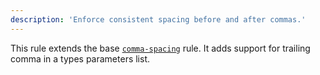 ```yaml
---
description: 'Enforce consistent spacing before and after commas.'
---
```



This rule extends the base [`comma-spacing`](/rules/js/comma-spacing) rule.
It adds support for trailing comma in a types parameters list.
